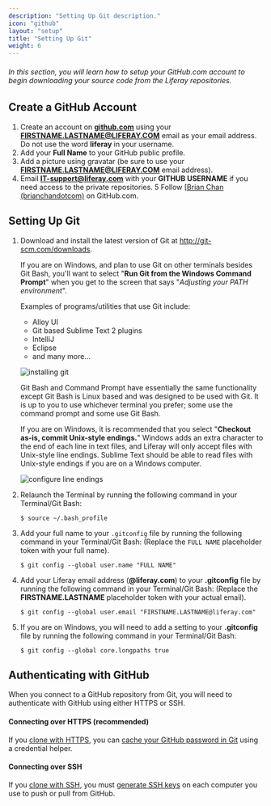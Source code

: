 ```yaml
---
description: "Setting Up Git description."
icon: "github"
layout: "setup"
title: "Setting Up Git"
weight: 6
---
```


###### In this section, you will learn how to setup your GitHub.com account to begin downloading your source code from the Liferay repositories.

<article id="createGithubAccount">

## Create a GitHub Account

1. Create an account on **[github.com](https://github.com)** using your **FIRSTNAME.LASTNAME@LIFERAY.COM** email as your email address.  Do not use the word **liferay** in your username.
2. Add your **Full Name** to your GitHub public profile.
3. Add a picture using gravatar (be sure to use your **FIRSTNAME.LASTNAME@LIFERAY.COM** email address).
4. Email **IT-support@liferay.com** with your **GITHUB USERNAME** if you need access to the private repositories.
5 Follow [[Brian Chan (brianchandotcom)](https://github.com/brianchandotcom) on GitHub.com. 

</article>

<article id="setupGit">

## Setting Up Git

1. Download and install the latest version of Git at <http://git-scm.com/downloads>.

	If you are on Windows, and plan to use Git on other terminals besides Git Bash, you'll want to select "**Run Git from the Windows Command Prompt**" when you get to the screen that says "_Adjusting your PATH environment_".

	Examples of programs/utilities that use Git include:

	- Alloy UI
	- Git based Sublime Text 2 plugins
	- IntelliJ
	- Eclipse
	- and many more...

	![installing git](/images/install-git.jpg)

	Git Bash and Command Prompt have essentially the same functionality except Git Bash is Linux based and was designed to be used with Git. It is up to you to use whichever terminal you prefer; some use the command prompt and some use Git Bash.

	If you are on Windows, it is recommended that you select "**Checkout as-is, commit Unix-style endings.**" Windows adds an extra character to the end of each line in text files, and Liferay will only accept files with Unix-style line endings. Sublime Text should be able to read files with Unix-style endings if you are on a Windows computer.

	![configure line endings](/images/change-line-endings.png)

2. Relaunch the Terminal by running the following command in your Terminal/Git Bash:

	```
	$ source ~/.bash_profile
	```

3. Add your full name to your `.gitconfig` file by running the following command in your Terminal/Git Bash: (Replace the `FULL NAME` placeholder token with your full name).

	```
	$ git config --global user.name "FULL NAME"
	```

4. Add your Liferay email address (**@liferay.com**) to your **.gitconfig** file by running the following command in your Terminal/Git Bash: (Replace the **FIRSTNAME.LASTNAME** placeholder token with your actual email).

	```
	$ git config --global user.email "FIRSTNAME.LASTNAME@liferay.com"
	```

5. If you are on Windows, you will need to add a setting to your **.gitconfig** file by running the following command in your Terminal/Git Bash:

	```
	$ git config --global core.longpaths true
	```

</article>

<article id="authenticatingWithGithub">

## Authenticating with GitHub

When you connect to a GitHub repository from Git, you will need to authenticate with GitHub using either HTTPS or SSH.

#### Connecting over HTTPS (recommended)

If you [clone with HTTPS](https://help.github.com/articles/which-remote-url-should-i-use/#cloning-with-https-urls-recommended), you can [cache your GitHub password in Git](https://help.github.com/articles/caching-your-github-password-in-git/) using a credential helper.

#### Connecting over SSH

If you [clone with SSH](https://help.github.com/articles/which-remote-url-should-i-use/#cloning-with-ssh-urls), you must [generate SSH keys](https://help.github.com/articles/generating-a-new-ssh-key-and-adding-it-to-the-ssh-agent/) on each computer you use to push or pull from GitHub.

</article>